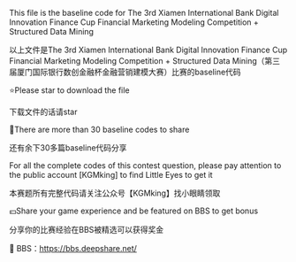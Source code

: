 This file is the baseline code for The 3rd Xiamen International Bank Digital Innovation Finance Cup Financial Marketing Modeling Competition + Structured Data Mining

以上文件是The 3rd Xiamen International Bank Digital Innovation Finance Cup Financial Marketing Modeling Competition + Structured Data Mining（第三届厦门国际银行数创金融杯金融营销建模大赛）比赛的baseline代码

⭐Please star to download the file

下载文件的话请star

💯There are more than 30 baseline codes to share

还有余下30多篇baseline代码分享

For all the complete codes of this contest question, please pay attention to the public account [KGMking] to find Little Eyes to get it

本赛题所有完整代码请关注公众号【KGMking】找小眼睛领取

💴Share your game experience and be featured on BBS to get bonus

分享你的比赛经验在BBS被精选可以获得奖金

📰 BBS：https://bbs.deepshare.net/
